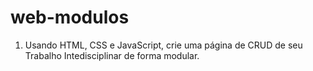 # web-modulos

1. Usando HTML, CSS e JavaScript, crie uma página de CRUD de seu Trabalho Intedisciplinar de forma modular.